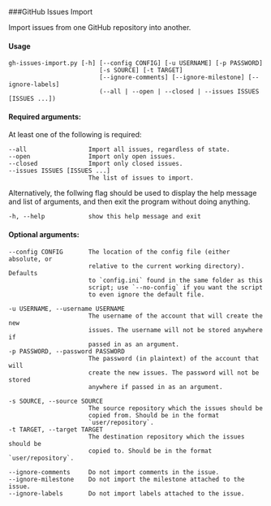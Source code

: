 ###GitHub Issues Import

Import issues from one GitHub repository into another.

#### Usage

```
gh-issues-import.py [-h] [--config CONFIG] [-u USERNAME] [-p PASSWORD]
                         [-s SOURCE] [-t TARGET]
                         [--ignore-comments] [--ignore-milestone] [--ignore-labels]
                         (--all | --open | --closed | --issues ISSUES [ISSUES ...])
```

#### Required arguments:

At least one of the following is required:

```
--all                 Import all issues, regardless of state.
--open                Import only open issues.
--closed              Import only closed issues.
--issues ISSUES [ISSUES ...]
                      The list of issues to import.
```

Alternatively, the follwing flag should be used to display the help message and list of arguments, and then exit the program without doing anything.

```
-h, --help            show this help message and exit
```

#### Optional arguments:

```
--config CONFIG       The location of the config file (either absolute, or
                      relative to the current working directory). Defaults
                      to `config.ini` found in the same folder as this
                      script; use `--no-config` if you want the script 
                      to even ignore the default file.

-u USERNAME, --username USERNAME
                      The username of the account that will create the new
                      issues. The username will not be stored anywhere if
                      passed in as an argument.
-p PASSWORD, --password PASSWORD
                      The password (in plaintext) of the account that will
                      create the new issues. The password will not be stored
                      anywhere if passed in as an argument.

-s SOURCE, --source SOURCE
                      The source repository which the issues should be
                      copied from. Should be in the format
                      `user/repository`.
-t TARGET, --target TARGET
                      The destination repository which the issues should be
                      copied to. Should be in the format `user/repository`.

--ignore-comments     Do not import comments in the issue.
--ignore-milestone    Do not import the milestone attached to the issue.
--ignore-labels       Do not import labels attached to the issue.
```

